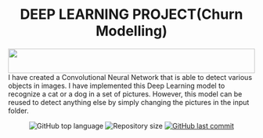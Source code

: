 <h1 align="center"> DEEP LEARNING PROJECT(Churn Modelling) </h1>

<img src="https://i.imgur.com/dBaSKWF.gif" height="50" width="100%">
  I have created a Convolutional Neural Network that is able to detect various objects in images. I have implemented this Deep Learning model to recognize a cat or a dog in a set of pictures. However, this model can be reused to detect anything else by simply changing the pictures in the input folder. 
 <p align="center">
 <img alt="GitHub top language" src="https://img.shields.io/github/languages/top/sachinSingh16-09/Cat_to_Dog_image_detector?color=04D361&labelColor=000000">
   <img alt="Repository size" src="https://img.shields.io/github/repo-size/sachinSingh16-09/Cat_to_Dog_image_detector?color=04D361&labelColor=000000">
  
  <a href="https://github.com/sachinSingh16-09/Link-Tree/commits/master">
    <img alt="GitHub last commit" src="https://img.shields.io/github/last-commit/sachinSingh16-09/Cat_to_Dog_image_detector?color=04D361&labelColor=000000">
  </a>
</p>
